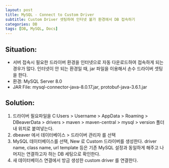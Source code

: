```yaml
---
layout: post
title: MySQL - Connect to Custom Driver
subtitle: Custom Driver 셋팅하여 인터넷 불가 환경에서 DB 접속하기
categories: DB
tags: [DB, MySQL, Docs]
---
```


## Situation:
- 서버 접속시 필요한 드라이버 환경을 인터넷으로 자동 다운로드하여 접속하게 되는 경우가 많다. 인터넷이 안 되는 환경일 때, jar 파일을 이용해서 손수 드라이버 셋팅을 한다.
- 환경: MySQL Server 8.0
- JAR File: mysql-connector-java-8.0.17.jar, protobuf-java-3.6.1.jar

## Solution:
1. 드라이버 필요파일을 C:Users > Username > AppData > Roaming > DBeaverData > drivers > maven > maven-central > mysql > version 폴더 내 위치로 붙여넣는다.
2. dbeaver 에서 데이터베이스 > 드라이버 관리자 를 선택
3. MySQL 데이터베이스를 선택, New 로 Custom 드라이버를 생성한다. driver name, class name, url template 등은 기존 MySQL 설정과 동일하게 해주고 나머지는 연결하고자 하는 DB 세팅으로 확인한다.
4. 새 데이터베이스 연결에서 방금 생성한 custom driver 를 연결한다. 